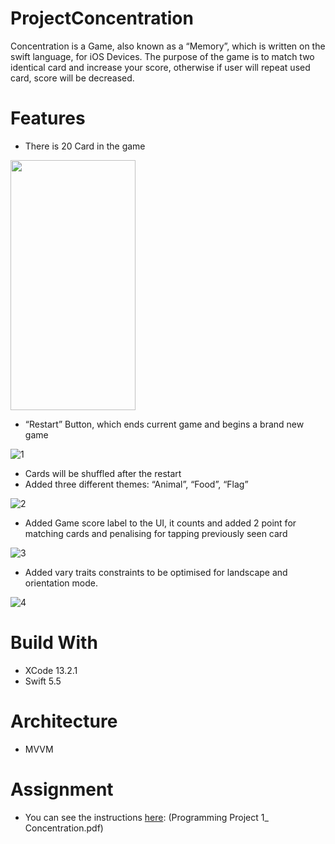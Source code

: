 # ProjectConcentration
Concentration is a Game, also known as a “Memory”, which is written on the swift language,
for iOS Devices. The purpose of the game is to match two identical card and increase your score, otherwise if user will repeat used card, score will be decreased. 

# Features 

- There is 20 Card in the game
<img align="center" width="200" height="400" src="https://user-images.githubusercontent.com/95629092/148929192-ac02d563-5dbc-4bc5-9e0e-275b27a5a826.png">


- “Restart” Button, which ends current game and begins a brand new game 

![1](https://user-images.githubusercontent.com/95629092/149522289-7359ee5e-b4c0-40e8-b619-d3e9bb4bbb42.gif)

- Cards will be shuffled after the restart
- Added three different themes: “Animal”, “Food”, “Flag”

![2](https://user-images.githubusercontent.com/95629092/149522649-4edeac41-516d-4f18-bddb-5674cc84d2d2.gif)

- Added Game score label to the UI, it counts and added 2 point for matching cards and penalising for tapping previously seen card 

![3](https://user-images.githubusercontent.com/95629092/149522669-e8fbaa5d-4ffd-4082-901e-3d983ce02768.gif)


- Added vary traits constraints to be optimised for landscape and orientation mode.

![4](https://user-images.githubusercontent.com/95629092/149522710-40a6eb3a-1907-4bbf-8a4c-944466fedb27.gif)


# Build With
- XCode 13.2.1
- Swift 5.5

# Architecture
- MVVM 

# Assignment 
- You can see the instructions [here](https://drive.google.com/drive/folders/14uxqi3ewCM2wvpwBY8nhkEa7ZLq7LXVu): (Programming Project 1_ Concentration.pdf)
